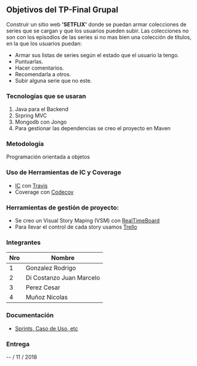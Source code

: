 ## Objetivos del TP-Final Grupal
  Construir un sitio web <strong>'SETFLIX'</strong> donde se puedan armar colecciones de series que se cargan y que los usuarios pueden subir.
Las colecciones no son con los episodios de las series si no mas bien una colección de títulos, en la que los usuarios
puedan:
  + Armar sus listas de series según el estado que el usuario la tengo.
  + Puntuarlas.
  + Hacer comentarios.
  + Recomendarla a otros.
  + Subir alguna serie que no este.

### Tecnologías que se usaran

1. Java para el Backend
2. Srpring MVC
3. Mongodb con Jongo
4. Para gestionar las dependencias se creo el proyecto en Maven


### Metodología

  Programación orientada a objetos

### Uso de Herramientas de IC y Coverage

+ [IC][1] con [Travis][2]
+ Coverage con [Codecov][3]

### Herramientas de gestión de proyecto:

- Se creo un Visual Story Maping (VSM) con [RealTimeBoard][4]
- Para llevar el control de cada story usamos [Trello][5]

### Integrantes

Nro | Nombre |
----|--------|
1   | Gonzalez Rodrigo |
2   | Di Costanzo Juan Marcelo |
3   | Perez Cesar|
4   | Muñoz Nicolas |

### Documentación
- [Sprints, Caso de Uso, etc][6]

### Entrega

-- / 11 / 2018



[1]: https://aws.amazon.com/es/devops/continuous-integration/
[2]: https://travis-ci.org/
[3]: https://codecov.io/
[4]: https://realtimeboard.com/app/board/o9J_kyiiKy4=/
[5]: https://trello.com/b/eQXCvU5z/setflix-eis-unq
[6]: https://github.com/RoAriel/eis_s2_2018_tpfinal_setflix/tree/master/documentacion
